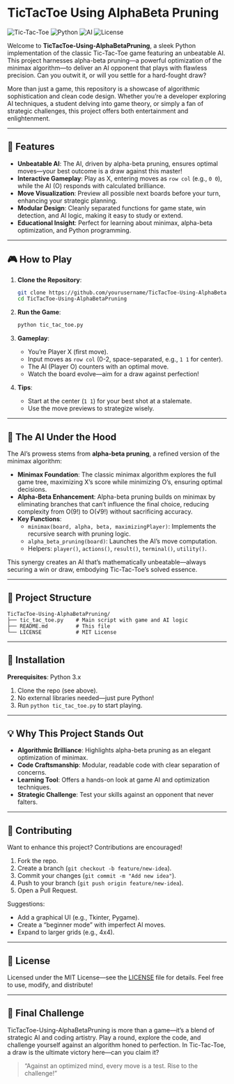 # TicTacToe Using AlphaBeta Pruning

![Tic-Tac-Toe](https://img.shields.io/badge/Game-Tic--Tac--Toe-blue.svg) ![Python](https://img.shields.io/badge/Python-3.x-green.svg) ![AI](https://img.shields.io/badge/AI-AlphaBeta%20Pruning-orange.svg) ![License](https://img.shields.io/badge/License-MIT-yellow.svg)

Welcome to **TicTacToe-Using-AlphaBetaPruning**, a sleek Python implementation of the classic Tic-Tac-Toe game featuring an unbeatable AI. This project harnesses alpha-beta pruning—a powerful optimization of the minimax algorithm—to deliver an AI opponent that plays with flawless precision. Can you outwit it, or will you settle for a hard-fought draw?

More than just a game, this repository is a showcase of algorithmic sophistication and clean code design. Whether you’re a developer exploring AI techniques, a student delving into game theory, or simply a fan of strategic challenges, this project offers both entertainment and enlightenment.

---

## 🌟 Features

- **Unbeatable AI**: The AI, driven by alpha-beta pruning, ensures optimal moves—your best outcome is a draw against this master!
- **Interactive Gameplay**: Play as X, entering moves as `row col` (e.g., `0 0`), while the AI (O) responds with calculated brilliance.
- **Move Visualization**: Preview all possible next boards before your turn, enhancing your strategic planning.
- **Modular Design**: Cleanly separated functions for game state, win detection, and AI logic, making it easy to study or extend.
- **Educational Insight**: Perfect for learning about minimax, alpha-beta optimization, and Python programming.

---

## 🎮 How to Play

1. **Clone the Repository**:
   ```bash
   git clone https://github.com/yourusername/TicTacToe-Using-AlphaBetaPruning.git
   cd TicTacToe-Using-AlphaBetaPruning
   ```

2. **Run the Game**:
   ```bash
   python tic_tac_toe.py
   ```

3. **Gameplay**:
   - You’re Player X (first move).
   - Input moves as `row col` (0-2, space-separated, e.g., `1 1` for center).
   - The AI (Player O) counters with an optimal move.
   - Watch the board evolve—aim for a draw against perfection!

4. **Tips**:
   - Start at the center (`1 1`) for your best shot at a stalemate.
   - Use the move previews to strategize wisely.

---

## 🧠 The AI Under the Hood

The AI’s prowess stems from **alpha-beta pruning**, a refined version of the minimax algorithm:

- **Minimax Foundation**: The classic minimax algorithm explores the full game tree, maximizing X’s score while minimizing O’s, ensuring optimal decisions.
- **Alpha-Beta Enhancement**: Alpha-beta pruning builds on minimax by eliminating branches that can’t influence the final choice, reducing complexity from O(9!) to O(√9!) without sacrificing accuracy.
- **Key Functions**:
  - `minimax(board, alpha, beta, maximizingPlayer)`: Implements the recursive search with pruning logic.
  - `alpha_beta_pruning(board)`: Launches the AI’s move computation.
  - Helpers: `player()`, `actions()`, `result()`, `terminal()`, `utility()`.

This synergy creates an AI that’s mathematically unbeatable—always securing a win or draw, embodying Tic-Tac-Toe’s solved essence.

---

## 📂 Project Structure

```
TicTacToe-Using-AlphaBetaPruning/
├── tic_tac_toe.py    # Main script with game and AI logic
├── README.md         # This file
└── LICENSE           # MIT License
```

---

## 🚀 Installation

**Prerequisites**: Python 3.x

1. Clone the repo (see above).
2. No external libraries needed—just pure Python!
3. Run `python tic_tac_toe.py` to start playing.

---

## 💡 Why This Project Stands Out

- **Algorithmic Brilliance**: Highlights alpha-beta pruning as an elegant optimization of minimax.
- **Code Craftsmanship**: Modular, readable code with clear separation of concerns.
- **Learning Tool**: Offers a hands-on look at game AI and optimization techniques.
- **Strategic Challenge**: Test your skills against an opponent that never falters.

---

## 🤝 Contributing

Want to enhance this project? Contributions are encouraged!

1. Fork the repo.
2. Create a branch (`git checkout -b feature/new-idea`).
3. Commit your changes (`git commit -m "Add new idea"`).
4. Push to your branch (`git push origin feature/new-idea`).
5. Open a Pull Request.

Suggestions:
- Add a graphical UI (e.g., Tkinter, Pygame).
- Create a “beginner mode” with imperfect AI moves.
- Expand to larger grids (e.g., 4x4).

---

## 📜 License

Licensed under the MIT License—see the [LICENSE](LICENSE) file for details. Feel free to use, modify, and distribute!

---


## 🎉 Final Challenge

TicTacToe-Using-AlphaBetaPruning is more than a game—it’s a blend of strategic AI and coding artistry. Play a round, explore the code, and challenge yourself against an algorithm honed to perfection. In Tic-Tac-Toe, a draw is the ultimate victory here—can you claim it?

> “Against an optimized mind, every move is a test. Rise to the challenge!”
